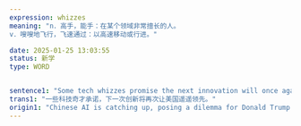 ```yaml
---
expression: whizzes
meaning: "n．高手，能手：在某个领域非常擅长的人。
v．嗖嗖地飞行，飞速通过：以高速移动或行进。"

date: 2025-01-25 13:03:55
status: 新学
type: WORD


sentence1: "Some tech whizzes promise the next innovation will once again put America far in front."
trans1: "一些科技奇才承诺，下一次创新将再次让美国遥遥领先。"
origin1: "Chinese AI is catching up, posing a dilemma for Donald Trump.md"
---
```

